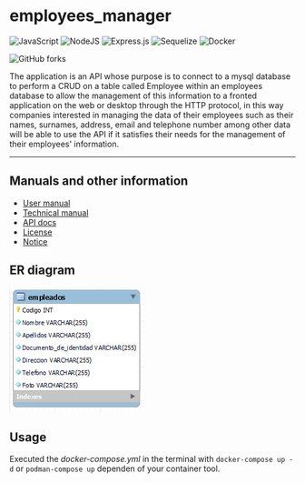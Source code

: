 # employees_manager

![JavaScript](https://img.shields.io/badge/javascript-%23323330.svg?style=for-the-badge&logo=javascript&logoColor=%23F7DF1E)
![NodeJS](https://img.shields.io/badge/node.js-6DA55F?style=for-the-badge&logo=node.js&logoColor=white)
![Express.js](https://img.shields.io/badge/express.js-%23404d59.svg?style=for-the-badge&logo=express&logoColor=%2361DAFB)
![Sequelize](https://img.shields.io/badge/Sequelize-52B0E7?style=for-the-badge&logo=Sequelize&logoColor=white)
![Docker](https://img.shields.io/badge/docker-%230db7ed.svg?style=for-the-badge&logo=docker&logoColor=white)

![GitHub forks](https://img.shields.io/github/forks/angelllinas/employees_manager)

The application is an API whose purpose is to connect to a mysql database to perform a CRUD on a table called Employee within an employees database to allow the management of this information to a fronted application on the web or desktop through the HTTP protocol, in this way companies interested in managing the data of their employees such as their names, surnames, address, email and telephone number among other data will be able to use the API if it satisfies their needs for the management of their employees' information.

---

## Manuals and other information

* [User manual](./docs/user_manual.md)
* [Technical manual](./docs/technical_manual.md)
* [API docs](./docs/api_docs.md)
* [License](./docs/license.md)
* [Notice](./docs/NOTICE.md)

## ER diagram

![ER-diagram](./docs/ER-diagram.png)

## Usage

Executed the *docker-compose.yml* in the terminal with `docker-compose up -d` or `podman-compose up` dependen of your container tool.
